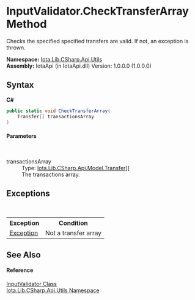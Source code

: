 # InputValidator.CheckTransferArray Method 
 

Checks the specified specified transfers are valid. If not, an exception is thrown.

**Namespace:**&nbsp;<a href="N_Iota_Lib_CSharp_Api_Utils">Iota.Lib.CSharp.Api.Utils</a><br />**Assembly:**&nbsp;IotaApi (in IotaApi.dll) Version: 1.0.0.0 (1.0.0.0)

## Syntax

**C#**<br />
``` C#
public static void CheckTransferArray(
	Transfer[] transactionsArray
)
```


#### Parameters
&nbsp;<dl><dt>transactionsArray</dt><dd>Type: <a href="T_Iota_Lib_CSharp_Api_Model_Transfer">Iota.Lib.CSharp.Api.Model.Transfer</a>[]<br />The transactions array.</dd></dl>

## Exceptions
&nbsp;<table><tr><th>Exception</th><th>Condition</th></tr><tr><td><a href="http://msdn2.microsoft.com/en-us/library/c18k6c59" target="_blank">Exception</a></td><td>Not a transfer array</td></tr></table>

## See Also


#### Reference
<a href="T_Iota_Lib_CSharp_Api_Utils_InputValidator">InputValidator Class</a><br /><a href="N_Iota_Lib_CSharp_Api_Utils">Iota.Lib.CSharp.Api.Utils Namespace</a><br />